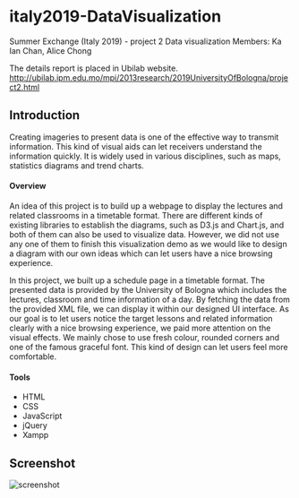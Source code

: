 # italy2019-DataVisualization
Summer Exchange (Italy 2019) - project 2 Data visualization
Members: Ka Ian Chan, Alice Chong

The details report is placed in Ubilab website.
http://ubilab.ipm.edu.mo/mpi/2013research/2019UniversityOfBologna/project2.html

## Introduction
Creating imageries to present data is one of the effective way to transmit information. This kind of visual aids can let receivers understand the information quickly. It is widely used in various disciplines, such as maps, statistics diagrams and trend charts.

#### Overview
An idea of this project is to build up a webpage to display the lectures and related classrooms in a timetable format. There are different kinds of existing libraries to establish the diagrams, such as D3.js and Chart.js, and both of them can also be used to visualize data. However, we did not use any one of them to finish this visualization demo as we would like to design a diagram with our own ideas which can let users have a nice browsing experience.

In this project, we built up a schedule page in a timetable format. The presented data is provided by the University of Bologna which includes the lectures, classroom and time information of a day. By fetching the data from the provided XML file, we can display it within our designed UI interface. As our goal is to let users notice the target lessons and related information clearly with a nice browsing experience, we paid more attention on the visual effects. We mainly chose to use fresh colour, rounded corners and one of the famous graceful font. This kind of design can let users feel more comfortable. 

#### Tools
- HTML
- CSS
- JavaScript
- jQuery
- Xampp

## Screenshot
![screenshot](https://user-images.githubusercontent.com/34164281/136654660-e36e2af0-1d28-403a-842b-e934bd7669be.jpg)
